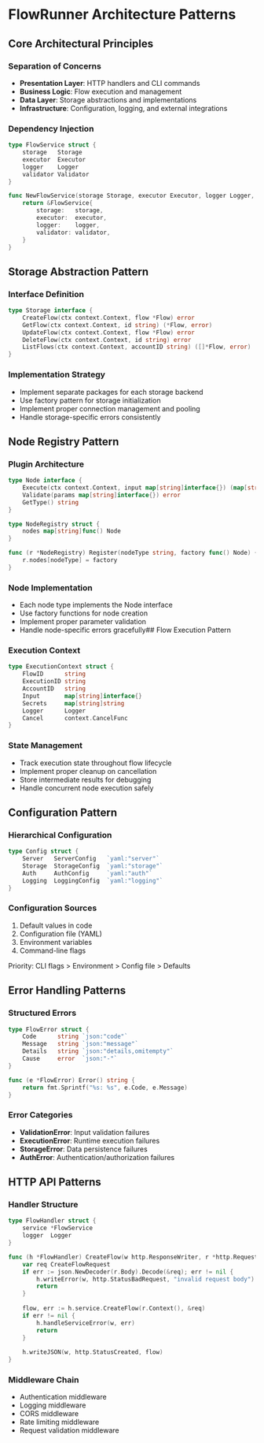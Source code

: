 # FlowRunner Architecture Patterns

## Core Architectural Principles

### Separation of Concerns
- **Presentation Layer**: HTTP handlers and CLI commands
- **Business Logic**: Flow execution and management
- **Data Layer**: Storage abstractions and implementations
- **Infrastructure**: Configuration, logging, and external integrations

### Dependency Injection
```go
type FlowService struct {
    storage   Storage
    executor  Executor
    logger    Logger
    validator Validator
}

func NewFlowService(storage Storage, executor Executor, logger Logger, validator Validator) *FlowService {
    return &FlowService{
        storage:   storage,
        executor:  executor,
        logger:    logger,
        validator: validator,
    }
}
```

## Storage Abstraction Pattern

### Interface Definition
```go
type Storage interface {
    CreateFlow(ctx context.Context, flow *Flow) error
    GetFlow(ctx context.Context, id string) (*Flow, error)
    UpdateFlow(ctx context.Context, flow *Flow) error
    DeleteFlow(ctx context.Context, id string) error
    ListFlows(ctx context.Context, accountID string) ([]*Flow, error)
}
```

### Implementation Strategy
- Implement separate packages for each storage backend
- Use factory pattern for storage initialization
- Implement proper connection management and pooling
- Handle storage-specific errors consistently

## Node Registry Pattern

### Plugin Architecture
```go
type Node interface {
    Execute(ctx context.Context, input map[string]interface{}) (map[string]interface{}, error)
    Validate(params map[string]interface{}) error
    GetType() string
}

type NodeRegistry struct {
    nodes map[string]func() Node
}

func (r *NodeRegistry) Register(nodeType string, factory func() Node) {
    r.nodes[nodeType] = factory
}
```

### Node Implementation
- Each node type implements the Node interface
- Use factory functions for node creation
- Implement proper parameter validation
- Handle node-specific errors gracefully##
 Flow Execution Pattern

### Execution Context
```go
type ExecutionContext struct {
    FlowID      string
    ExecutionID string
    AccountID   string
    Input       map[string]interface{}
    Secrets     map[string]string
    Logger      Logger
    Cancel      context.CancelFunc
}
```

### State Management
- Track execution state throughout flow lifecycle
- Implement proper cleanup on cancellation
- Store intermediate results for debugging
- Handle concurrent node execution safely

## Configuration Pattern

### Hierarchical Configuration
```go
type Config struct {
    Server   ServerConfig   `yaml:"server"`
    Storage  StorageConfig  `yaml:"storage"`
    Auth     AuthConfig     `yaml:"auth"`
    Logging  LoggingConfig  `yaml:"logging"`
}
```

### Configuration Sources
1. Default values in code
2. Configuration file (YAML)
3. Environment variables
4. Command-line flags

Priority: CLI flags > Environment > Config file > Defaults

## Error Handling Patterns

### Structured Errors
```go
type FlowError struct {
    Code      string `json:"code"`
    Message   string `json:"message"`
    Details   string `json:"details,omitempty"`
    Cause     error  `json:"-"`
}

func (e *FlowError) Error() string {
    return fmt.Sprintf("%s: %s", e.Code, e.Message)
}
```

### Error Categories
- **ValidationError**: Input validation failures
- **ExecutionError**: Runtime execution failures
- **StorageError**: Data persistence failures
- **AuthError**: Authentication/authorization failures

## HTTP API Patterns

### Handler Structure
```go
type FlowHandler struct {
    service *FlowService
    logger  Logger
}

func (h *FlowHandler) CreateFlow(w http.ResponseWriter, r *http.Request) {
    var req CreateFlowRequest
    if err := json.NewDecoder(r.Body).Decode(&req); err != nil {
        h.writeError(w, http.StatusBadRequest, "invalid request body")
        return
    }
    
    flow, err := h.service.CreateFlow(r.Context(), &req)
    if err != nil {
        h.handleServiceError(w, err)
        return
    }
    
    h.writeJSON(w, http.StatusCreated, flow)
}
```

### Middleware Chain
- Authentication middleware
- Logging middleware
- CORS middleware
- Rate limiting middleware
- Request validation middleware